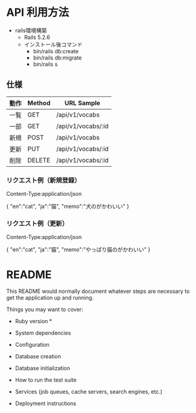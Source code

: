 # API 利用方法
* rails環境構築
  * Rails 5.2.6
  * インストール後コマンド
    * bin/rails db:create
    * bin/rails db:migrate
    * bin/rails s

## 仕様

| 動作 |  Method  |  URL Sample
| ---- | ---- | ---- |
| 一覧 |  GET  |  /api/v1/vocabs |
| 一部 |  GET  |  /api/v1/vocabs/:id |
| 新規 |  POST |  /api/v1/vocabs |
| 更新 |  PUT  |  /api/v1/vocabs/:id |
| 削除 |  DELETE  | /api/v1/vocabs/:id |

### リクエスト例（新規登録）
Content-Type:application/json

{
    "en":"cat",
    "ja":"猫",
    "memo":"犬のがかわいい"
}

### リクエスト例（更新）
Content-Type:application/json

{
    "en":"cat",
    "ja":"猫",
    "memo":"やっぱり猫のがかわいい"
}


# README

This README would normally document whatever steps are necessary to get the
application up and running.

Things you may want to cover:

* Ruby version
  * 

* System dependencies

* Configuration

* Database creation

* Database initialization

* How to run the test suite

* Services (job queues, cache servers, search engines, etc.)

* Deployment instructions
